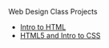 Web Design Class Projects

<ul>
    <li><a href="Intro-HTML/" target="_blank">Intro to HTML</a></li>
    <li><a href="html5-css/" target="_blank">HTML5 and Intro to CSS</a></li>
   

</ul>